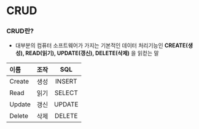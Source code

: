 CRUD
======

### CRUD란?
* 대부분의 컴퓨터 소프트웨어가 가지는 기본적인 데이터 처리기능인 __CREATE(생성), READ(읽기), UPDATE(갱신), DELETE(삭제)__ 을 읽컫는 말  
  

|이름|조작|SQL|
|:---|:---|:---:|
|Create|생성|INSERT|
|Read|읽기|SELECT|
|Update|갱신|UPDATE|
|Delete|삭제|DELETE|